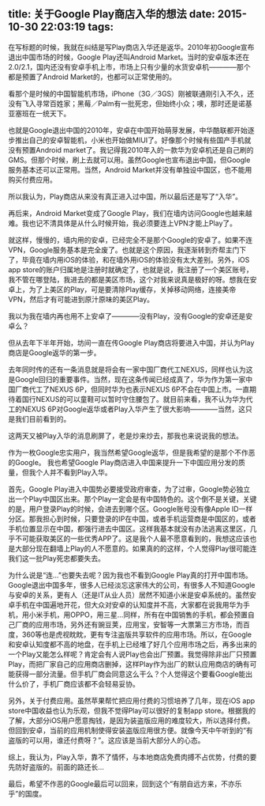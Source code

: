 title: 关于Google Play商店入华的想法
date: 2015-10-30 22:03:19
tags: 
---

在写标题的时候，我就在纠结是写Play商店入华还是返华。2010年初Google宣布退出中国市场的时候，Google Play还叫Android Market。当时的安卓版本还在2.0/2.1，国内还没有安卓手机上市，市场上只有少量的水货安卓机————那个都是预置了Android Market的，也都可以正常使用的。

看那个是时候的中国智能机市场，iPhone（3G／3GS）刚被联通刚引入不久，还没有飞入寻常百姓家；黑莓／Palm有一批死忠，但始终小众；噢，那时还是诺基亚塞班在一统天下。

也就是Google退出中国的2010年，安卓在中国开始萌芽发展，中华酷联都开始逐步推出自己的安卓智能机，小米也开始做MIUI了。好像那个时候有些国产手机就没有预置Android market了。我记得我2010年入的一款华为安卓机还是自己刷的GMS。但那个时候，刷上去就可以用。虽然Google也宣布退出中国，但Google服务基本还可以正常用。当然，Android Market并没有单独设中国区，也不能用购买付费应用。

所以我认为，Play商店从来没有真正进入过中国，所以最后还是写了“入华”。

再后来，Android Market变成了Google Play，我们在墙内访问Google也越来越难。我也记不清具体是从什么时候开始，我必须要连上VPN才能上Play了。

就这样，慢慢的，墙内用的安卓，已经完全不是那个Google的安卓了。如果不连VPN，Google服务基本是完全废了。也就是这个原因，我逐渐转到乔帮主门下了，毕竟在墙内用iOS的体验，和在墙外用iOS的体验没有太大差别。另外，iOS app store的账户归属地是注册时就确定了，也就是说，我注册了一个美区账号，我不管在哪登陆，我进去的都是美区市场，这个对我来说真是极好的呀。想我在安卓上，为了上美区的Play，可是要清除Play缓存，关掉移动网络，连接美帝VPN，然后才有可能进到原汁原味的美区Play。

我以为我在墙内再也用不上安卓了————没有Play，没有Google的安卓还是安卓么？

但从去年下半年开始，坊间一直在传Google Play商店将要进入中国，并认为Play商店是Google返华的第一步。

去年同时传的还有一条消息就是将会有一家中国厂商代工NEXUS，同样也认为这是Google回归的重要事件。当然，现在这条传闻已经成真了，华为作为第一家中国厂商代工了NEXUS 6P，但同时华为也表示NEXUS 6P不会在中国上市。一直期待着国行NEXUS的可以童鞋可以暂时守住腰包了。就目前来看，我不认为华为代工的NEXUS 6P对Google返华或者Play入华产生了很大影响————当然，这只是我们目前看到的。

这两天又被Play入华的消息刷屏了，老是炒来炒去，那我也来说说我的想法。

作为一枚Google忠实用户，我当然希望Google返华，但是我希望的是那个不作恶的Google。
我也希望Google Play商店进入中国来提升一下中国应用分发的质量，但我个人并不看到Play入华。

首先，Google Play进入中国势必要接受政府审查，为了过审，Google势必独立出一个Play中国区出来。那个Play一定会是有中国特色的。这个倒不是关键，关键的是，用户登录Play的时候，会进去到哪个区。Google账号没有像Apple ID一样分区。那我担心到时候，只要登录的IP在中国，或者手机运营商是中国区的，或者手机位置显示在中国，都强行进去中国区。这样我基本就没有办法逃离这里区，几乎不可能获取美区的一些优秀APP了。这是我个人最不愿意看到的，我想这应该也是大部分现在翻墙上Play的人不愿意的。如果真的的这样，个人觉得Play很可能连我们这一批Play死忠都要失去。

为什么说是“连...”也要失去呢？因为我也不看到Google Play真的打开中国市场。Google退出中国多年，很多人已经淡忘这家伟大的公司，有很多人不知道Google与安卓的关系，更有人（还是IT从业人员）居然不知道小米是安卓系统的。虽然安卓手机在中国遍地开花，但大众对安卓的认知度并不高，大家都在说我用华为手机，用小米手机，用OPPO，用三星...同样，所有在中国销售的手机，都会预置自己厂商的应用市场，另外还有豌豆荚，应用宝，安智等一大票第三方市场，而百度，360等也是虎视眈眈，更有专注盗版共享软件的应用市场。所以，在Google和安卓认知度都不高的地盘，在手机上已经堆了好几个应用市场之后，再多出来的一个Play又能怎么样呢？肯定会有人说Play也会出厂预置。我觉得除非出厂只预置Play，而把厂家自己的应用商店删掉，这样Play作为出厂的默认应用商店的确有可能获得一部分流量。但手机厂商会同意这么干么？个人觉得这个要看Google能出什么价了，手机厂商应该都不会轻易妥协。

另外，关于付费应用。虽然苹果帮忙把应用付费的习惯培养了几年，现在iOS app store中国收益也认为乐观，但我不觉得Play可以很好的复制app store。根据我的了解，大部分iOS用户愿意掏钱，是因为装盗版应用的难度较大，所以选择付费。但回到安卓，当前的应用机制使得安装盗版应用很方便。就像今天中午听到的“有盗版的可以用，谁还付费呀？”。这应该是当前大部分人的心态。

综上，我认为，Play入华，靠不了情怀，与本地商店免费肉搏不占优势，付费的要先防好盗版的。前面的路还长...

最后，希望不作恶的Google最后可以回来，回到这个“有朋自远方来，不亦乐乎”的国度。